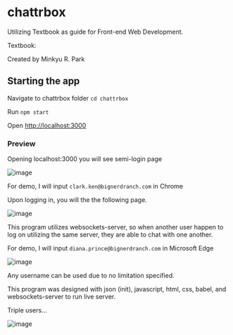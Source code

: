 # chattrbox

Utilizing Textbook as guide for Front-end Web Development. 

Textbook: 

Created by Minkyu R. Park

## Starting the app

Navigate to chattrbox folder ``` cd chattrbox ```

Run ``` npm start ```

Open [http://localhost:3000](http://localhost:3000)

### Preview

Opening localhost:3000 you will see semi-login page

![image](https://user-images.githubusercontent.com/36967168/174749067-44e18d37-ae92-421e-a23c-4e2eb1f4ebf1.png)

For demo, I will input ` clark.ken@bignerdranch.com ` in Chrome

Upon logging in, you will the the following page.

![image](https://user-images.githubusercontent.com/36967168/174749933-2bec1ee9-24f3-4c7d-bff1-3274a073e6c6.png)

This program utilizes websockets-server, so when another user happen to log on utilizing the same server, they are able to chat with one another.

For demo, I will input ` diana.prince@bignerdranch.com ` in Microsoft Edge

![image](https://user-images.githubusercontent.com/36967168/174750594-81cbaa28-3e18-42aa-b931-a3ece6892933.png)

Any username can be used due to no limitation specified. 

This program was designed with json (init), javascript, html, css, babel, and websockets-server to run live server. 

Triple users...

![image](https://user-images.githubusercontent.com/36967168/174751927-e8c3b58a-45b4-4e2b-a21c-0f21cdcbf38b.png)



